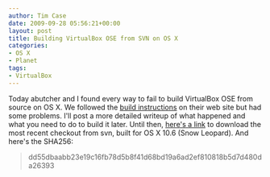 ```yaml
---
author: Tim Case
date: 2009-09-28 05:56:21+00:00
layout: post
title: Building VirtualBox OSE from SVN on OS X
categories:
- OS X
- Planet
tags:
- VirtualBox
---
```


Today abutcher and I found every way to fail to build VirtualBox OSE from source on OS X. We followed the [build instructions](http://www.virtualbox.org/wiki/Mac%20OS%20X%20build%20instructions) on their web site but had some problems. I'll post a more detailed writeup of what happened and what you need to do to build it later. Until then, [here's a link](http://peopleareducks.com/~tbielawa/VirtualBoxOSE-r23341.dmg) to download the most recent checkout from svn, built for OS X 10.6 (Snow Leopard). And here's the SHA256:


<blockquote>dd55dbaabb23e19c16fb78d5b8f41d68bd19a6ad2ef810818b5d7d480da26393</blockquote>
